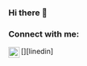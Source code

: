 ### Hi there 👋

<!--
**SrivastavaShreyas/SrivastavaShreyas** is a ✨ _special_ ✨ repository because its `README.md` (this file) appears on your GitHub profile.

Here are some ideas to get you started:

- 🔭 I’m currently working on ...
- 🌱 I’m currently learning everything
- 👯 I’m looking to collaborate on ...
- 💬 Ask me about ...
- 📫 How to reach me: shreyassrivastava98@gmail.com
- 😄 Pronouns: ...
- ⚡ Fun fact: love to play guitar, chess, 

-->
### Connect with me:

[<img align="left" alt="codeSTACKr.com | LinedIn" width="22px" src="https://www.linkedin.com/in/shreyas-srivastava-50a970166/" />][linedin]
